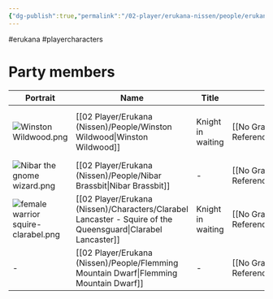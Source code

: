 ```yaml
---
{"dg-publish":true,"permalink":"/02-player/erukana-nissen/people/erukana-party-characters/"}
---
```


#erukana #playercharacters 

# Party members

| Portrait                                     | Name                                                                   | Title             | Race      | Class       | Subclass         | Background                    |
| -------------------------------------------- | ---------------------------------------------------------------------- | ----------------- | --------- | ----------- | ---------------- | ----------------------------- |
| ![Winston Wildwood.png](/img/user/10%20Attachments/Winston%20Wildwood.png)               | [[02 Player/Erukana (Nissen)/People/Winston Wildwood\|Winston Wildwood]]                                                   | Knight in waiting | [[No Graph/5e Reference/Gnome\|Gnome]] | [[No Graph/5e Reference/Fighter\|Fighter]] | [[Battlemaster\|Battlemaster]] | Squire of [[02 Player/Erukana (Nissen)/Factions/The Queensguard\|the Queensguard]] |
| ![Nibar the gnome wizard.png](/img/user/10%20Attachments/Nibar%20the%20gnome%20wizard.png)         | [[02 Player/Erukana (Nissen)/People/Nibar Brassbit\|Nibar Brassbit]]                                                              | -                 | [[No Graph/5e Reference/Gnome\|Gnome]] | [[No Graph/5e Reference/Wizard\|Wizard]]  | [[Evoker\|Evoker]] | [[Outlander\|Outlander]]                 |
| ![female warrior squire-clarabel.png](/img/user/10%20Attachments/female%20warrior%20squire-clarabel.png) | [[02 Player/Erukana (Nissen)/Characters/Clarabel Lancaster - Squire of the Queensguard\|Clarabel Lancaster]] | Knight in waiting | [[No Graph/5e Reference/Human\|Human]] | [[No Graph/5e Reference/Cleric\|Cleric]]  | War domain       | Squire of [[02 Player/Erukana (Nissen)/Factions/The Queensguard\|the Queensguard]] |
| -                                            | [[02 Player/Erukana (Nissen)/People/Flemming Mountain Dwarf\|Flemming Mountain Dwarf]] | -                 | [[No Graph/5e Reference/Dwarf\|Dwarf]] | [[No Graph/5e Reference/Cleric\|Cleric]]  | War domain       | -                             |

